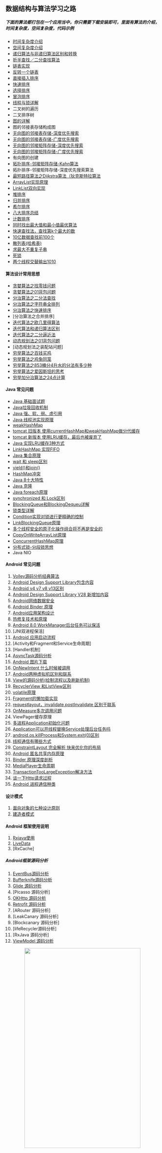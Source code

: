 ## 数据结构与算法学习之路

##### 下面的算法都打包在一个应用当中，你只需要下载安装即可，里面有算法的介绍，时间复杂度，空间复杂度，代码示例

- [时间复杂度介绍](https://github.com/UCodeUStory/DataStructure/blob/master/app/src/main/java/com/wangpos/datastructure/sort/TimeComplexityActivity.java)
- [空间复杂度介绍](https://github.com/UCodeUStory/DataStructure/blob/master/app/src/main/java/com/wangpos/datastructure/sort/SpaceComplexityActivity.java)
- [递归算法与非递归算法区别和转换](https://github.com/UCodeUStory/DataStructure/blob/master/app/src/main/java/com/wangpos/datastructure/sort/RecursionActivity.java)
- [折半查找／二分查找算法](https://github.com/UCodeUStory/DataStructure/blob/master/app/src/main/java/com/wangpos/datastructure/sort/RecursionActivity.java)
- [链表实现](https://github.com/UCodeUStory/DataStructure/blob/master/app/src/main/java/com/wangpos/datastructure/sort/EasyLinkListActivity.java)
- [反转一个链表](https://github.com/UCodeUStory/DataStructure/blob/master/app/src/main/java/com/wangpos/datastructure/sort/EasyLinkListReverseActivity.java)
- [直接插入排序](https://github.com/UCodeUStory/DataStructure/blob/master/app/src/main/java/com/wangpos/datastructure/sort/DirectInsertSortActivity.java)
- [快速排序](https://github.com/UCodeUStory/DataStructure/blob/master/app/src/main/java/com/wangpos/datastructure/sort/QuickSortActivity.java)
- [选择排序](https://github.com/UCodeUStory/DataStructure/blob/master/app/src/main/java/com/wangpos/datastructure/sort/OptionSortActivity.java)
- [冒泡排序](https://github.com/UCodeUStory/DataStructure/blob/master/app/src/main/java/com/wangpos/datastructure/sort/BubbleSortActivity.java)
- [线程与锁详解](https://github.com/UCodeUStory/DataStructure/blob/master/app/src/main/java/com/wangpos/datastructure/java/JavaThreadActivity.java)
- 二叉树的遍历
- 二叉排序树
- [图的详解](https://github.com/UCodeUStory/DataStructure/blob/master/sources/tu.md)
- 图的邻接表存储构成图
- [无向图的邻接表存储-深度优先搜索](https://github.com/UCodeUStory/DataStructure/blob/master/app/src/main/java/com/wangpos/datastructure/graph/UndirectedGraph.java)
- [无向图的邻接表存储-广度优先搜索](https://github.com/UCodeUStory/DataStructure/blob/master/app/src/main/java/com/wangpos/datastructure/graph/UndirectedGraph.java)
- [无向图的邻接矩阵存储-深度优先搜索](https://github.com/UCodeUStory/DataStructure/blob/master/app/src/main/java/com/wangpos/datastructure/graph/UndirectedGraphMatrix.java)
- [无向图的邻接矩阵存储-广度优先搜索](https://github.com/UCodeUStory/DataStructure/blob/master/app/src/main/java/com/wangpos/datastructure/graph/UndirectedGraphMatrix.java)
- 有向图的创建
- [拓扑排序-邻接矩阵存储-Kahn算法](https://github.com/UCodeUStory/DataStructure/blob/master/app/src/main/java/com/wangpos/datastructure/graph/TopologicalOrderActivity.java)
- 拓扑排序-邻接矩阵存储-深度优先搜索算法
- [最短路径算法之Dijkstra算法（狄克斯特拉算法](https://github.com/UCodeUStory/DataStructure/blob/master/app/src/main/java/com/wangpos/datastructure/graph/DjstaActivity.java)
- [ArrayList实现原理](https://github.com/UCodeUStory/DataStructure/blob/master/app/src/main/java/com/wangpos/datastructure/java/mylist/CJArrayList.java)
- [LinkList双向实现](https://github.com/UCodeUStory/DataStructure/blob/master/app/src/main/java/com/wangpos/datastructure/java/mylist/CJArrayList.java)
- [堆排序](https://github.com/UCodeUStory/DataStructure/blob/master/app/src/main/java/com/wangpos/datastructure/sort/HeapSortActivity.java)
- [归并排序](https://github.com/UCodeUStory/DataStructure/blob/master/app/src/main/java/com/wangpos/datastructure/sort/MergeSortActivity.java)
- [希尔排序](https://github.com/UCodeUStory/DataStructure/blob/master/app/src/main/java/com/wangpos/datastructure/sort/ShellSortActivity.java)
- [八大排序总结](https://github.com/UCodeUStory/DataStructure/blob/master/app/src/main/java/com/wangpos/datastructure/sort/EightSortDescriptionActivity.java)
- [计数排序](https://github.com/UCodeUStory/DataStructure/blob/master/app/src/main/java/com/wangpos/datastructure/sort/CountSortActivity.java)
- [同时找出最大值和最小值最优算法](https://github.com/UCodeUStory/DataStructure/blob/master/app/src/main/java/com/wangpos/datastructure/sort/MaxMinSelectActivity.java)
- [快速查找法，查找第k个最大的数](https://github.com/UCodeUStory/DataStructure/blob/master/app/src/main/java/com/wangpos/datastructure/sort/SelectIndexDataActivity.java)
- [10亿数据查找前100个](https://github.com/UCodeUStory/DataStructure/blob/master/app/src/main/java/com/wangpos/datastructure/sort/MaxDataSelectDataActivity.java)
- [散列表(哈希表)](https://github.com/UCodeUStory/DataStructure/blob/master/hashtable.md)
- [求最大不重复子串](https://github.com/UCodeUStory/DataStructure/blob/master/app/src/main/java/com/wangpos/datastructure/other/MaxSubStringActivity.java)
- [死锁](https://github.com/UCodeUStory/DataStructure/blob/master/app/src/main/java/com/wangpos/datastructure/java/DeadLockDemo.java)
- [两个线程交替输出1010](https://github.com/UCodeUStory/DataStructure/blob/master/app/src/main/java/com/wangpos/datastructure/java/ThreadOneZero.java)

#### 算法设计常用思想
- [贪婪算法之找零钱问题](https://github.com/UCodeUStory/DataStructure/blob/master/app/src/main/java/com/wangpos/datastructure/algorithm/Greedy.java)
- [贪婪算法之01背包问题](https://github.com/UCodeUStory/DataStructure/blob/master/app/src/main/java/com/wangpos/datastructure/algorithm/Greedy01Bag.java)
- [分治算法之二分法查找](https://github.com/UCodeUStory/DataStructure/blob/master/app/src/main/java/com/wangpos/datastructure/algorithm/BinearySearch.kt)
- [分治算法之字符串全排列](https://github.com/UCodeUStory/DataStructure/blob/master/app/src/main/java/com/wangpos/datastructure/algorithm/StringFullArrangement.kt)
- [分治算法之快速排序](https://github.com/UCodeUStory/DataStructure/blob/master/app/src/main/java/com/wangpos/datastructure/algorithm/QuickSort.kt)
- [分治算法之合并排序]
- [迭代算法之欧几里得算法](https://github.com/UCodeUStory/DataStructure/blob/master/app/src/main/java/com/wangpos/datastructure/algorithm/IterationGCD.kt)
- [迭代算法和递归算法区别](https://github.com/UCodeUStory/DataStructure/blob/master/sources/iterationAndroidrecursion.md)
- [迭代算法之二分逼近法](https://github.com/UCodeUStory/DataStructure/blob/master/app/src/main/java/com/wangpos/datastructure/algorithm/TwoSeparate.kt)
- [动态规划法之01背包问题](https://github.com/UCodeUStory/DataStructure/blob/master/app/src/main/java/com/wangpos/datastructure/algorithm/DynamicProgram.kt)
- [动态规划法之装配站问题]
- [穷举算法之百钱买鸡](https://github.com/UCodeUStory/DataStructure/blob/master/app/src/main/java/com/wangpos/datastructure/algorithm/exhaustion100buychicken.kt)
- [穷举算法之鸡兔同笼](https://github.com/UCodeUStory/DataStructure/blob/master/app/src/main/java/com/wangpos/datastructure/algorithm/exhaustionchickenrabbit.kt)
- [穷举算法之853桶分4升水的分法有多少种](https://github.com/UCodeUStory/DataStructure/blob/master/app/src/main/java/com/wangpos/datastructure/algorithm/exhaustionbucket.kt)
- [穷举算法之爱因斯坦的思考](https://github.com/UCodeUStory/DataStructure/blob/master/app/src/main/java/com/wangpos/datastructure/algorithm/exhaustionAlbertEinstein.kt)
- [穷举加分治算法之24点计算](https://github.com/UCodeUStory/DataStructure/blob/master/app/src/main/java/com/wangpos/datastructure/algorithm/exhaustion24.kt)

#### Java 常见问题
- [Java 基础面试题](https://github.com/UCodeUStory/DataStructure/blob/master/sources/javabasic.md)
- [Java垃圾回收机制](https://github.com/UCodeUStory/DataStructure/blob/master/sources/JavaGarbageCollection.md)
- [Java 强、软、弱、虚引用](https://github.com/UCodeUStory/DataStructure/blob/master/sources/reference.md)
- [Java 线程池实现原理](https://github.com/UCodeUStory/DataStructure/blob/master/sources/thread_principle.md)
- [weakHashMap](https://github.com/UCodeUStory/DataStructure/blob/master/sources/weakHashMap.md)
- [tomcat 旧版本  使用currentHashMap和weakHashMap做分代缓存](https://github.com/UCodeUStory/DataStructure/blob/master/sources/tomcat_cache.java)
- [tomcat 新版本 使用LRU缓存，最后也被废弃了](https://github.com/UCodeUStory/DataStructure/blob/master/sources/tomcat_lru_cache.java)
- [Java 实现LRU缓存3种方式 ](https://github.com/UCodeUStory/DataStructure/blob/master/sources/lru.md)
- [LinkHashMap 实现FIFO](https://github.com/UCodeUStory/DataStructure/blob/master/sources/fifo.md)
- [Java 集合原理](http://wiki.jikexueyuan.com/project/java-collection/hashset.html)
- [wait 和 sleep区别](https://github.com/UCodeUStory/DataStructure/blob/master/sources/wait_sleep.md)
- [yield()和join()](https://github.com/UCodeUStory/DataStructure/blob/master/sources/yield_join.md)
- [HashMap冲突](https://github.com/UCodeUStory/DataStructure/blob/master/sources/hash_confict.md)
- [Java 8十大特性](https://github.com/UCodeUStory/DataStructure/blob/master/sources/java8.md)
- [Java 克隆](https://github.com/UCodeUStory/DataStructure/blob/master/sources/javaCopy.md)
- [Java foreach原理](https://github.com/UCodeUStory/DataStructure/blob/master/sources/foreach.md)
- [synchronized 和 Lock区别](https://github.com/UCodeUStory/DataStructure/blob/master/sources/synchronized_lock.md)
- [BlockingQueue和BlockingDequeu详解](https://github.com/UCodeUStory/DataStructure/blob/master/sources/blockqueue.md)
- [锁类型详解](https://github.com/UCodeUStory/DataStructure/blob/master/sources/locktype.md)
- [Condition实现对锁进行更精确的控制](https://github.com/UCodeUStory/DataStructure/blob/master/sources/condition.md)
- [LinkBlockingQueue原理](https://github.com/UCodeUStory/DataStructure/blob/master/sources/linkblockingqueue.md)
- [多个线程安全的原子化操作组合将不再是安全的](https://github.com/UCodeUStory/DataStructure/blob/master/sources/automizationoperation.md)
- [CopyOnWriteArrayList原理](https://github.com/UCodeUStory/DataStructure/blob/master/sources/copyOnWriteArrayList.md)
- [ConcurrentHashMap原理](https://github.com/UCodeUStory/DataStructure/blob/master/sources/concurrentHashMap.md)
- [分布式锁-分段锁思想]()
- Java NIO

#### Android 常见问题
1. [Volley源码分析经典算法](https://github.com/UCodeUStory/DataStructure/blob/master/sources/volley_algorithm.md)
2. [Android Design Support Library包含内容](https://github.com/UCodeUStory/DataStructure/blob/master/sources/adsl.md)
3. [Android v4 v7 v8 v13区别](https://github.com/UCodeUStory/DataStructure/blob/master/sources/v4_v7_v8_v13.md)
4. [Android Design Support Library V28 新增加内容](https://github.com/UCodeUStory/DataStructure/blob/master/sources/design_v28.md)
5. [Android网络数据安全](https://github.com/UCodeUStory/DataStructure/blob/master/sources/netsafe.md)
6. [Android Binder 原理](https://github.com/UCodeUStory/DataStructure/blob/master/sources/binder.md)
7. [Android应用架构设计](https://github.com/UCodeUStory/DataStructure/blob/master/sources/frame.md)
8. [热修复技术和原理](https://github.com/UCodeUStory/DataStructure/blob/master/sources/hotfix.md)
9. [Android 8.0 WorkManager后台任务可以保活](https://github.com/UCodeUStory/DataStructure/blob/master/sources/workManager.md)
10. [JNI双进程保活]
11. [Android 应用启动流程](https://github.com/UCodeUStory/DataStructure/blob/master/sources/app_start_step.md)
12. [Activity和Fragment和Service生命周期]
13. [Handler机制]
14. [AsyncTask源码分析](https://github.com/UCodeUStory/DataStructure/blob/master/sources/asynctask.md)                                                                                                                   
15. [Android 图片下载](https://github.com/UCodeUStory/DataStructure/blob/master/sources/imagedownload.md)
16. [OnNewIntent 什么时候被调用](https://github.com/UCodeUStory/DataStructure/blob/master/sources/activity_onnewIntent.md)
17. [Android两种虚拟机区别和联系](https://github.com/UCodeUStory/DataStructure/blob/master/sources/davik_art.md)
18. [View的源码分析(绘制流程以及刷新机制)](https://github.com/UCodeUStory/DataStructure/blob/master/sources/view_root.md)
19. [RecyclerView 和ListView区别](https://github.com/UCodeUStory/DataStructure/blob/master/sources/recyclerView_listview.md)
20. [volatile原理](https://github.com/UCodeUStory/DataStructure/blob/master/sources/volatile.md)
21. [Fragment的懒加载实现](https://github.com/UCodeUStory/DataStructure/blob/master/sources/fragment_lazy_load.md)
22. [requestlayout，invalidate,postInvalidate 区别于联系](https://github.com/UCodeUStory/DataStructure/blob/master/sources/requestlayout_invalidate_postInvalidate.md)
23. [OnMeasure多次调用问题](https://github.com/UCodeUStory/DataStrucgitture/blob/master/sources/onMeasure.md)
24. ViewPager缓存原理
25. [多进程Application初始化问题](https://github.com/UCodeUStory/DataStructure/blob/master/sources/application.md)
26. [Application可以开线程替换Service处理后台任务吗](https://github.com/UCodeUStory/DataStructure/blob/master/sources/application_service.md)
27. [android.os.killProcess和System.exit(0)区别](https://github.com/UCodeUStory/DataStructure/blob/master/sources/killprocess_system_exit.md)
28. [线程通信有哪些方式](https://github.com/UCodeUStory/DataStructure/blob/master/sources/thread_communication_way.md)
29. [ConstraintLayout 完全解析 快来优化你的布局](https://blog.csdn.net/lmj623565791/article/details/78011599?utm_source=tuicool&utm_medium=referral)
30. [Android 匿名共享内存原理](https://www.jianshu.com/p/d9bc9c668ba6)
31. [Binder 原理深度剖析](https://github.com/UCodeUStory/DataStructure/blob/master/sources/binder.md)
32. [MediaPlayer生命周期](https://github.com/UCodeUStory/DataStructure/blob/master/sources/media_player.md)
33. [TransactionTooLargeException解决方法](https://github.com/UCodeUStory/DataStructure/blob/master/sources/transactiontoolargeexception.md)
34. [谈一下Http请求过程](https://github.com/UCodeUStory/DataStructure/blob/master/sources/http.md)
35. [Android 进程通信种类](https://github.com/UCodeUStory/DataStructure/blob/master/sources/androidipc.md)
#### 设计模式
1. [面向对象的七种设计原则](https://github.com/UCodeUStory/DataStructure/blob/master/sources/seven_design_principles.md)
2. [建造者模式](https://github.com/UCodeUStory/DataStructure/blob/master/sources/kotlin/builderModel.kt)

#### Android 框架使用说明
1. [Rxjava使用](https://github.com/UCodeUStory/DataStructure/blob/master/sources/rxjavademo.md)
2. [LiveData](https://github.com/UCodeUStory/DataStructure/blob/master/sources/livedata.md)
3. [RxCache]

##### Android框架源码分析
1. [EventBus源码分析](https://github.com/UCodeUStory/DataStructure/blob/master/sources/eventbus.md)
2. [Bufferknife源码分析](https://github.com/UCodeUStory/DataStructure/blob/master/sources/butterknife.md)
3. [Glide 源码分析](https://github.com/UCodeUStory/DataStructure/blob/master/sources/glide.md)
4. [Picasso 源码分析]
5. [OKHttp 源码分析](https://github.com/UCodeUStory/DataStructure/blob/master/sources/okhttp.md)
6. [Retrofit 源码分析](https://github.com/UCodeUStory/DataStructure/blob/master/sources/retrofit.md)
7. [ARouter 源码分析]
8. [LeakCanary 源码分析]
9. [Blockcanary 源码分析]
10. [lifeRecycler源码分析]
11. [RxJava 源码分析]
12. [ViewModel 源码分析](https://github.com/UCodeUStory/DataStructure/blob/master/sources/viewmodel.md)



<div align="center">
<img width="380" height="654" src="https://github.com/UCodeUStory/DataStructure/blob/master/menu.png"/>
</div>
